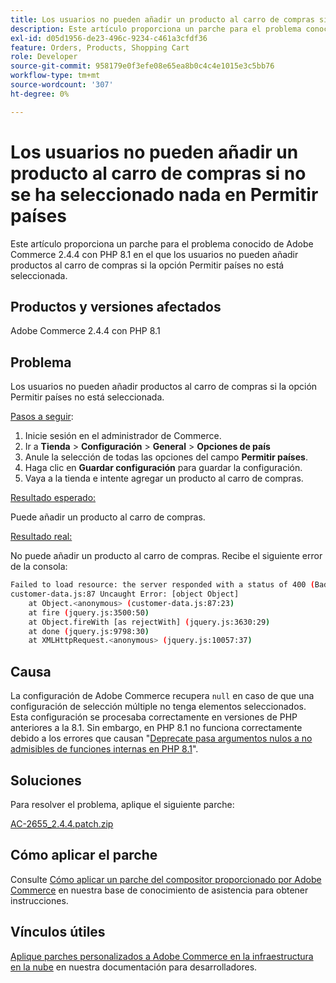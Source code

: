 ```yaml
---
title: Los usuarios no pueden añadir un producto al carro de compras si no se ha seleccionado nada en Permitir países
description: Este artículo proporciona un parche para el problema conocido de Adobe Commerce 2.4.4 con PHP 8.1 en el que los usuarios no pueden añadir productos al carro de compras si la opción Permitir países no está seleccionada.
exl-id: d05d1956-de23-496c-9234-c461a3cfdf36
feature: Orders, Products, Shopping Cart
role: Developer
source-git-commit: 958179e0f3efe08e65ea8b0c4c4e1015e3c5bb76
workflow-type: tm+mt
source-wordcount: '307'
ht-degree: 0%

---
```


# Los usuarios no pueden añadir un producto al carro de compras si no se ha seleccionado nada en Permitir países

Este artículo proporciona un parche para el problema conocido de Adobe Commerce 2.4.4 con PHP 8.1 en el que los usuarios no pueden añadir productos al carro de compras si la opción Permitir países no está seleccionada.

## Productos y versiones afectados

Adobe Commerce 2.4.4 con PHP 8.1

## Problema

Los usuarios no pueden añadir productos al carro de compras si la opción Permitir países no está seleccionada.

<u>Pasos a seguir</u>:

1. Inicie sesión en el administrador de Commerce.
1. Ir a **Tienda** > **Configuración** > **General** > **Opciones de país**
1. Anule la selección de todas las opciones del campo **Permitir países**.
1. Haga clic en **Guardar configuración** para guardar la configuración.
1. Vaya a la tienda e intente agregar un producto al carro de compras.

<u>Resultado esperado:</u>

Puede añadir un producto al carro de compras.

<u>Resultado real:</u>

No puede añadir un producto al carro de compras. Recibe el siguiente error de la consola:

```bash
Failed to load resource: the server responded with a status of 400 (Bad Request)
customer-data.js:87 Uncaught Error: [object Object]
    at Object.<anonymous> (customer-data.js:87:23)
    at fire (jquery.js:3500:50)
    at Object.fireWith [as rejectWith] (jquery.js:3630:29)
    at done (jquery.js:9798:30)
    at XMLHttpRequest.<anonymous> (jquery.js:10057:37)
```

## Causa

La configuración de Adobe Commerce recupera `null` en caso de que una configuración de selección múltiple no tenga elementos seleccionados. Esta configuración se procesaba correctamente en versiones de PHP anteriores a la 8.1. Sin embargo, en PHP 8.1 no funciona correctamente debido a los errores que causan &quot;[Deprecate pasa argumentos nulos a no admisibles de funciones internas en PHP 8.1](https://wiki.php.net/rfc/deprecate_null_to_scalar_internal_arg)&quot;.

## Soluciones

Para resolver el problema, aplique el siguiente parche:

[AC-2655_2.4.4.patch.zip](assets/AC-2655_2.4.4.patch.zip)

## Cómo aplicar el parche

Consulte [Cómo aplicar un parche del compositor proporcionado por Adobe Commerce](/help/how-to/general/how-to-apply-a-composer-patch-provided-by-magento.md) en nuestra base de conocimiento de asistencia para obtener instrucciones.

## Vínculos útiles

[Aplique parches personalizados a Adobe Commerce en la infraestructura en la nube](https://devdocs.magento.com/guides/v2.3/cloud/project/project-patch.html) en nuestra documentación para desarrolladores.
